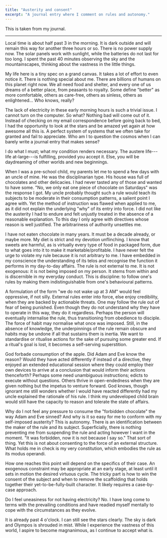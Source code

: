 ```yaml
---
title: "Austerity and consent"
excerpt: "A journal entry where I comment on rules and autonomy."
---
```


This is taken from my journal.

* * *

Local time is about half past 3 in the morning.  It is dark outside
and will remain this way for another three hours or so.  There is no
power supply now.  The solar panels work with sunlight, while the
batteries do not last for too long.  I spent the past 40 minutes
observing the sky and the mountainscapes, thinking about the vastness
in the little things.

My life here is a tiny spec on a grand canvas.  It takes a lot of
effort to even notice it.  There is nothing special about me.  There
are billions of humans on this planet right now.  We all need food and
shelter, and every one of us dreams of a better place, from peasants
to royalty.  Some define "better" as more comfortable, others as
care-free, others as sinless, others as enlightened...  Who knows,
really?

The lack of electricity in these early morning hours is such a trivial
issue.  I cannot turn on the computer.  So what?  Nothing bad will
come out of it.  Instead of checking on my email correspondence before
going back to bed, I had the opportunity to look at the stars and be
amazed yet again at how awesome all this is.  A perfect system of
systems that we often take for granted and fail to appreciate.  Who am
I to question the cosmos when I can barely write a journal entry that
makes sense?

I do what I must; what my condition renders necessary.  The austere
life---life at-large---is fulfilling, provided you accept it.  Else,
you will be daydreaming of other worlds and new beginnings.

When I was a pre-school child, my parents let me to spend a few days
with an uncle of mine.  He was the disciplinarian type.  His house was
full of chocolates and other delicacies.  I had never tasted any of
those and wanted to have some.  "No, we only eat one piece of
chocolate on Saturdays" was the response I got.  My uncle probably
thought such a rule would teach its subjects to be moderate in their
consumption patterns, a salient point I agree with.  Yet the method of
instruction was flawed when applied to me, as it did not explain the
underlying "why" of its entry into force.  I did not like the
austerity I had to endure and felt unjustly treated in the absence of
a reasonable explanation.  To this day I only agree with directives
whose reason is well justified.  The arbitrariness of authority
unsettles me.

I have not eaten chocolate in many years.  It must be a decade
already, or maybe more.  My diet is strict and my devotion
unflinching.  I know that sweets are harmful, as is virtually every
type of food in packaged form, due to what goes into it to make it
marketable/profitable.  I have never felt the urge to violate my rule
because it is not arbitrary to me.  I have embedded in my conscience
the understanding of its telos and recognise the function it performs
in my day-to-day affairs.  The rule is not external to me.  It is not
exogenous: it is not being imposed on my person.  It stems from within
and is discernible in my everyday conduct.  This is discipline: to
follow one's rules by making them indistinguishable from one's
behavioural patterns.

A formulation of the form "we do not wake up at 3 AM" would feel
oppressive, if not silly.  External rules enter into force, else enjoy
credibility, when they are backed by actionable threats.  One may
follow the rule out of fear of being punished.  Even though they do
not understand why they have to operate in this way, they do it
regardless.  Perhaps the person will eventually internalise the rule,
thus transitioning from obedience to disciple.  The force of habit may
normalise what once was imposed.  Still, in the absence of knowledge,
the underpinnings of the rule remain obscure and habits may be undone
if all that sustains them is inertia.  We want to standardise or
ritualise actions for the sake of pursuing some greater end.  If a
ritual's goal is lost, it becomes a self-serving superstition.

God forbade consumption of the apple.  Did Adam and Eve know the
reason?  Would they have acted differently if instead of a directive,
they enjoyed an extended educational session where they could employ
their own devices to arrive at a conclusion that would inform their
actions thenceforth?  Perhaps some need unambiguous instructions;
edicts to execute without questions.  Others thrive in open-endedness
when they are given nothing but the impetus to venture forward.  God
knows, though ignorant me still wonders whether I would have reacted
differently had my uncle explained the rationale of his rule.  I think
my undeveloped child brain would still have the capacity to reason and
tolerate the state of affairs.

Why do I not feel any pressure to consume the "forbidden chocolate"
the way Adam and Eve sinned? And why is it so easy for me to conform
with my self-imposed austerity?  This is autonomy.  There is an
identification between the maker of the rule and its subject.
Superficially, there is nothing preventing me from suspending the rule
and acting however I want in the moment.  "It was forbidden, now it is
not because I say so."  That sort of thing.  Yet this is not about
consenting to the force of an external structure.  What holds me in
check is my very constitution, which embodies the rule as its modus
operandi.

How one reaches this point will depend on the specifics of their case.
An exogenous constraint may be appropriate at an early stage, at least
until it sets in motion the desired virtuous cycle.  The tricky part
is how to win the consent of the subject and when to remove the
scaffolding that holds together their yet-to-be-fully-built character.
It likely requires a case-by-case approach.

Do I feel uneasiness for not having electricity?  No.  I have long
come to terms with the prevailing conditions and have readied myself
mentally to cope with the circumstances as they evolve.

It is already past 4 o'clock.  I can still see the stars clearly.  The
sky is dark and Olympos is shrouded in mist.  While I experience the
vastness of this world, I aspire to become magnanimous, as I continue
to accept what is.
